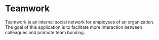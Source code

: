 # Teamwork
Teamwork is an ​internal social network for employees of an organization.
The goal of this application is to facilitate more interaction between colleagues and promote team bonding.
